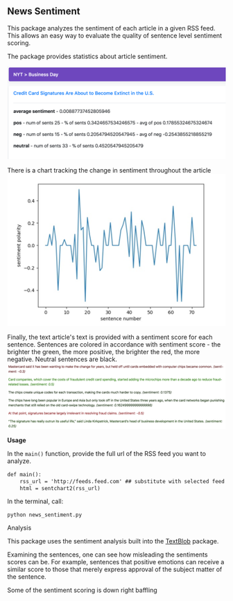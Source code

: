 ## News Sentiment

This package analyzes the sentiment of each article in a given RSS feed. This allows an easy way to evaluate the quality of sentence level sentiment scoring. 

The package provides statistics about article sentiment.

![statistics](https://github.com/escottgoodwin/news_sentiment/raw/master/static/screenshot2.png)

 There is a chart tracking the change in sentiment throughout the article 
![chart](https://github.com/escottgoodwin/news_sentiment/raw/master/static/screenshot3.png)

Finally, the text article's text is provided with a sentiment score for each sentence. Sentences are colored in accordance with sentiment score - the brighter the green, the more positive, the brighter the red, the more negative. Neutral sentences are black. 
![color sents](https://github.com/escottgoodwin/news_sentiment/raw/master/static/screenshot1.png)

**Usage**

In the `main()` function, provide the full url of the RSS feed you want to analyze. 

    def main():
	    rss_url = 'http://feeds.feed.com' ## substitute with selected feed
	    html = sentchart2(rss_url)

In the terminal, call: 

    python news_sentiment.py

Analysis 

This package uses the sentiment analysis built into the [TextBlob](http://textblob.readthedocs.io/en/dev/quickstart.html) package. 

Examining the sentences, one can see how misleading the sentiments scores can be. For example, sentences that positive emotions can receive a similar score to those that merely express approval of the subject matter of the sentence. 

Some of the sentiment scoring is down right baffling 

<!--stackedit_data:
eyJoaXN0b3J5IjpbMzE4NzM1MTMzLDQwOTEyODI1Nl19
-->
